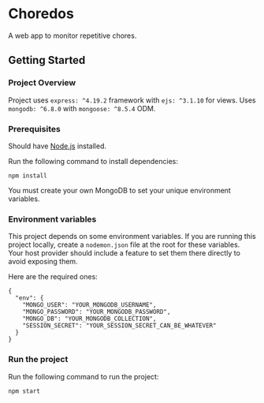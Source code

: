 # Choredos
A web app to monitor repetitive chores.

## Getting Started

### Project Overview
Project uses `express: ^4.19.2` framework with `ejs: ^3.1.10` for views. Uses `mongodb: ^6.8.0` with `mongoose: ^8.5.4` ODM.

### Prerequisites

Should have [Node.js](https://nodejs.org/en/download/prebuilt-installer) installed.

Run the following command to install dependencies:

```shell
npm install
```

You must create your own MongoDB to set your unique environment variables.

### Environment variables

This project depends on some environment variables.
If you are running this project locally, create a `nodemon.json` file at the root for these variables.
Your host provider should include a feature to set them there directly to avoid exposing them.

Here are the required ones:

```
{
  "env": {
    "MONGO_USER": "YOUR_MONGODB_USERNAME",
    "MONGO_PASSWORD": "YOUR_MONGODB_PASSWORD",
    "MONGO_DB": "YOUR_MONGODB_COLLECTION",
    "SESSION_SECRET": "YOUR_SESSION_SECRET_CAN_BE_WHATEVER" 
  }
}
```

### Run the project

Run the following command to run the project:

```shell
npm start
```
